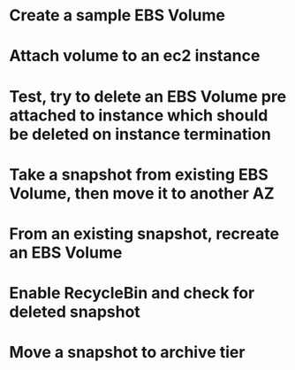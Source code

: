 # Create a sample EBS Volume

# Attach volume to an ec2 instance

# Test, try to delete an EBS Volume pre attached to instance which should be deleted on instance termination

# Take a snapshot from existing EBS Volume, then move it to another AZ

# From an existing snapshot, recreate an EBS Volume

# Enable RecycleBin and check for deleted snapshot

# Move a snapshot to archive tier